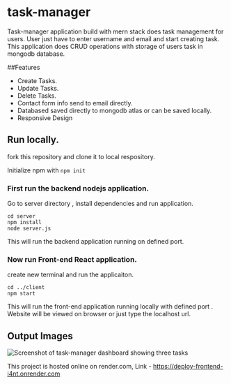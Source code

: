 # task-manager

Task-manager application build with mern stack does task management for users.
User just have to enter username and email and start creating task. This application does CRUD operations with storage of users task in mongodb database.

##Features
- Create Tasks.
- Update Tasks.
- Delete Tasks.
- Contact form info send to email directly.
- Databased saved directly to mongodb atlas or can be saved locally.
- Responsive Design

## Run locally. 
fork this repository and clone it to local respository.

Initialize npm with `npm init`

### First run the backend nodejs application.
Go to server directory , install dependencies and run application.
```
cd server
npm install
node server.js
```
This will run the backend application running on defined port.

### Now run Front-end React application.
create new terminal and run the applicaiton.

```
cd ../client
npm start

```
This will run the front-end application running locally with defined port .
Website will be viewed on browser or just type the localhost url.

## Output Images

![Screenshot of task-manager dashboard showing three tasks](https://drive.google.com/uc?export=view&id=18jHncHWDzGgR-Q6ZmDD67bVD9VN0bMUi)

This project is hosted online on render.com, Link - https://deploy-frontend-i4nt.onrender.com


